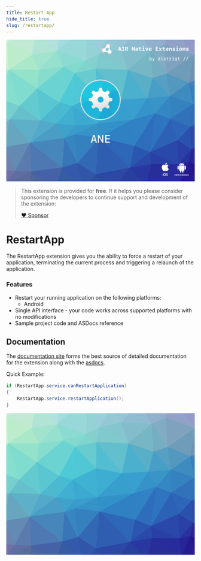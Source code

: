 ```yaml
---
title: Restart App
hide_title: true
slug: /restartapp/
---
```


![](images/hero.png)

>
> This extension is provided for **free**. If it helps you please consider sponsoring the developers to continue support and development of the extension:
>
> [:heart: Sponsor](https://github.com/sponsors/distriqt)
>

# RestartApp

The RestartApp extension gives you the ability to force a restart of your application, terminating the current process and triggering a relaunch of the application. 


### Features

- Restart your running application on the following platforms:
  - Android
- Single API interface - your code works across supported platforms with no modifications
- Sample project code and ASDocs reference



## Documentation

The [documentation site](https://docs.airnativeextensions.com/docs/restartapp/) forms the best source of detailed documentation for the extension along with the [asdocs](https://docs.airnativeextensions.com/asdocs/restartapp/). 

Quick Example: 

```actionscript
if (RestartApp.service.canRestartApplication)
{
    RestartApp.service.restartApplication();
}
```


![](images/promo.png)
